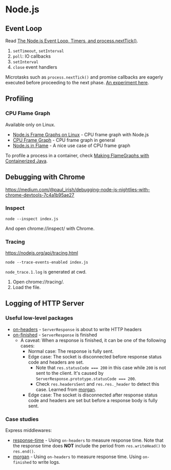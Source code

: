 # Node.js

## Event Loop

Read [The Node.js Event Loop, Timers, and process.nextTick()](https://nodejs.org/en/docs/guides/event-loop-timers-and-nexttick/).

1. `setTimeout`, `setInterval`
2. `poll`: IO callbacks
3. `setInterval`
4. `close` event handlers

Microtasks such as `process.nextTick()` and promise callbacks are eagerly executed before proceeding to the next phase. [An experiment here](https://gist.github.com/shuhei/34efae93e288ebf20a46de633a53ae9d).

## Profiling

### CPU Flame Graph

Available only on Linux.

- [Node.js Frame Graphs on Linux](http://www.brendangregg.com/blog/2014-09-17/node-flame-graphs-on-linux.html) - CPU frame graph with Node.js
- [CPU Frame Graph](http://www.brendangregg.com/FlameGraphs/cpuflamegraphs.html) - CPU frame graph in general
- [Node.js in Flame](https://medium.com/netflix-techblog/node-js-in-flames-ddd073803aa4) - A nice use case of CPU frame graph

To profile a process in a container, check [Making FlameGraphs with Containerized Java](http://blog.alicegoldfuss.com/making-flamegraphs-with-containerized-java/).

## Debugging with Chrome

https://medium.com/@paul_irish/debugging-node-js-nightlies-with-chrome-devtools-7c4a1b95ae27

### Inspect

```
node --inspect index.js
```

And open chrome://inspect/ with Chrome.

### Tracing

https://nodejs.org/api/tracing.html

```
node --trace-events-enabled index.js
```

`node_trace.1.log` is generated at cwd.

1. Open chrome://tracing/.
2. Load the file.

## Logging of HTTP Server

### Useful low-level packages

- [on-headers](https://github.com/jshttp/on-headers
) - `ServerResponse` is about to write HTTP headers
- [on-finished](https://github.com/jshttp/on-finished) - `ServerResponse` is finished
  - A caveat: When a response is finished, it can be one of the following cases:
    - Normal case: The response is fully sent.
    - Edge case: The socket is disconnected before response status code and headers are set.
      - Note that `res.statusCode === 200` in this case while `200` is not sent to the client. It's caused by `ServerResponse.prototype.statusCode === 200`.
      - Check `res.headersSent` and `res.res._header` to detect this case. Learned from [morgan](https://github.com/expressjs/morgan).
    - Edge case: The socket is disconnected after response status code and headers are set but before a response body is fully sent.

### Case studies

Express middlewares:

- [response-time](https://github.com/expressjs/response-time) - Using `on-headers` to measure response time. Note that the response time does **NOT** include the period from `res.writeHead()` to `res.end()`.
- [morgan](https://github.com/expressjs/morgan) - Using `on-headers` to measure response time. Using `on-finished` to write logs.
